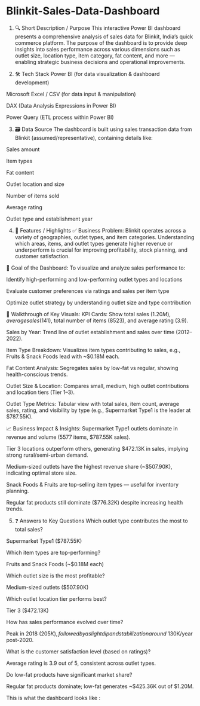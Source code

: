 # Blinkit-Sales-Data-Dashboard
1. 🔍 Short Description / Purpose
This interactive Power BI dashboard presents a comprehensive analysis of sales data for Blinkit, India’s quick commerce platform. The purpose of the dashboard is to provide deep insights into sales performance across various dimensions such as outlet size, location type, item category, fat content, and more — enabling strategic business decisions and operational improvements.

2. 🛠 Tech Stack
Power BI (for data visualization & dashboard development)

Microsoft Excel / CSV (for data input & manipulation)

DAX (Data Analysis Expressions in Power BI)

Power Query (ETL process within Power BI)

3. 🗃 Data Source
The dashboard is built using sales transaction data from Blinkit (assumed/representative), containing details like:

Sales amount

Item types

Fat content

Outlet location and size

Number of items sold

Average rating

Outlet type and establishment year

4. 🌟 Features / Highlights
✅ Business Problem:
Blinkit operates across a variety of geographies, outlet types, and item categories. Understanding which areas, items, and outlet types generate higher revenue or underperform is crucial for improving profitability, stock planning, and customer satisfaction.

🎯 Goal of the Dashboard:
To visualize and analyze sales performance to:

Identify high-performing and low-performing outlet types and locations

Evaluate customer preferences via ratings and sales per item type

Optimize outlet strategy by understanding outlet size and type contribution

🧭 Walkthrough of Key Visuals:
KPI Cards: Show total sales ($1.20M), average sales ($141), total number of items (8523), and average rating (3.9).

Sales by Year: Trend line of outlet establishment and sales over time (2012–2022).

Item Type Breakdown: Visualizes item types contributing to sales, e.g., Fruits & Snack Foods lead with ~$0.18M each.

Fat Content Analysis: Segregates sales by low-fat vs regular, showing health-conscious trends.

Outlet Size & Location: Compares small, medium, high outlet contributions and location tiers (Tier 1–3).

Outlet Type Metrics: Tabular view with total sales, item count, average sales, rating, and visibility by type (e.g., Supermarket Type1 is the leader at $787.55K).

📈 Business Impact & Insights:
Supermarket Type1 outlets dominate in revenue and volume (5577 items, $787.55K sales).

Tier 3 locations outperform others, generating $472.13K in sales, implying strong rural/semi-urban demand.

Medium-sized outlets have the highest revenue share (~$507.90K), indicating optimal store size.

Snack Foods & Fruits are top-selling item types — useful for inventory planning.

Regular fat products still dominate ($776.32K) despite increasing health trends.

5. ❓ Answers to Key Questions
Which outlet type contributes the most to total sales?

Supermarket Type1 ($787.55K)

Which item types are top-performing?

Fruits and Snack Foods (~$0.18M each)

Which outlet size is the most profitable?

Medium-sized outlets ($507.90K)

Which outlet location tier performs best?

Tier 3 ($472.13K)

How has sales performance evolved over time?

Peak in 2018 ($205K), followed by a slight dip and stabilization around ~$130K/year post-2020.

What is the customer satisfaction level (based on ratings)?

Average rating is 3.9 out of 5, consistent across outlet types.

Do low-fat products have significant market share?

Regular fat products dominate; low-fat generates ~$425.36K out of $1.20M.

This is what the dashboard looks like :
